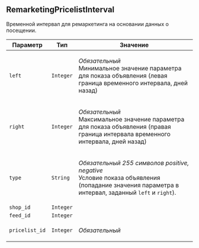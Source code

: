 
## RemarketingPricelistInterval

Временной интервал для ремаркетинга на основании данных о посещении.

<table>
    <thead>
        <tr><th>Параметр</th><th>Тип</th><th>Значение</th></tr>
    </thead>
    <tbody>
        <tr>
            <td><code>left</code></td>
            <td><code>Integer</code></td>
            <td><p><em>Обязательный</em> <br />Минимальное значение параметра для показа объявления (левая граница временного интервала, дней назад)</p></td>
        </tr><tr>
            <td><code>right</code></td>
            <td><code>Integer</code></td>
            <td><p><em>Обязательный</em> <br />Максимальное значение параметра для показа объявления (правая граница интервала временного интервала, дней назад)</p></td>
        </tr><tr>
            <td><code>type</code></td>
            <td><code>String</code></td>
            <td><p><em>Обязательный</em> <em>255 символов</em> <em>positive, negative</em><br />Условие показа объявления (попадание значения параметра в интервал, заданный <code>left</code> и <code>right</code>).</p></td>
        </tr><tr>
            <td><code>shop_id</code></td>
            <td><code>Integer</code></td>
            <td></td>
        </tr><tr>
            <td><code>feed_id</code></td>
            <td><code>Integer</code></td>
            <td></td>
        </tr><tr>
            <td><code>pricelist_id</code></td>
            <td><code>Integer</code></td>
            <td><p><em>Обязательный</em> </p></td>
        </tr>
    </tbody>
</table>